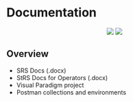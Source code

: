 # Documentation
<p align="center">
   <a href="https://www.postman.com/">
       <img src="https://img.shields.io/badge/Testing-Postman-%23FF6C37"/></a>
   <a href="https://www.visual-paradigm.com/">
       <img src="https://img.shields.io/badge/UML-Visual%20Paradigm-blue"/></a>
</p>

## Overview
- SRS Docs (.docx)
- StRS Docs for Operators (.docx)
- Visual Paradigm project
- Postman collections and environments

